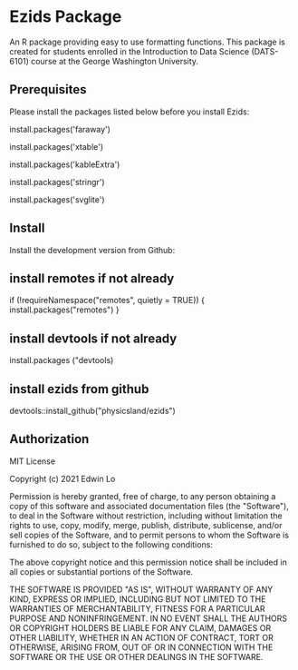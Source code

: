 # Ezids Package 


An R package providing easy to use formatting functions. This package is created for students enrolled in the Introduction to Data Science (DATS-6101) course at the George Washington University.


## Prerequisites 

Please install the packages listed below before you install Ezids: 

install.packages('faraway') 

install.packages('xtable') 

install.packages('kableExtra') 

install.packages('stringr') 

install.packages('svglite') 



## Install


Install the development version from Github:


## install remotes if not already
if (!requireNamespace("remotes", quietly = TRUE)) {
  install.packages("remotes")
}

## install devtools if not already 
install.packages ("devtools)


## install ezids from github
devtools::install_github("physicsland/ezids")

## Authorization

MIT License

Copyright (c) 2021 Edwin Lo

Permission is hereby granted, free of charge, to any person obtaining a copy
of this software and associated documentation files (the "Software"), to deal
in the Software without restriction, including without limitation the rights
to use, copy, modify, merge, publish, distribute, sublicense, and/or sell
copies of the Software, and to permit persons to whom the Software is
furnished to do so, subject to the following conditions:

The above copyright notice and this permission notice shall be included in all
copies or substantial portions of the Software.

THE SOFTWARE IS PROVIDED "AS IS", WITHOUT WARRANTY OF ANY KIND, EXPRESS OR
IMPLIED, INCLUDING BUT NOT LIMITED TO THE WARRANTIES OF MERCHANTABILITY,
FITNESS FOR A PARTICULAR PURPOSE AND NONINFRINGEMENT. IN NO EVENT SHALL THE
AUTHORS OR COPYRIGHT HOLDERS BE LIABLE FOR ANY CLAIM, DAMAGES OR OTHER
LIABILITY, WHETHER IN AN ACTION OF CONTRACT, TORT OR OTHERWISE, ARISING FROM,
OUT OF OR IN CONNECTION WITH THE SOFTWARE OR THE USE OR OTHER DEALINGS IN THE
SOFTWARE.









